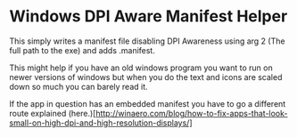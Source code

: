 # Windows DPI Aware Manifest Helper

This simply writes a manifest file disabling DPI Awareness using arg 2 (The full path to the exe) and adds .manifest.

This might help if you have an old windows program you want to run on newer versions of windows but when you do the text and icons are scaled down so much you can barely read it.

If the app in question has an embedded manifest you have to go a different route explained (here.)[http://winaero.com/blog/how-to-fix-apps-that-look-small-on-high-dpi-and-high-resolution-displays/]
